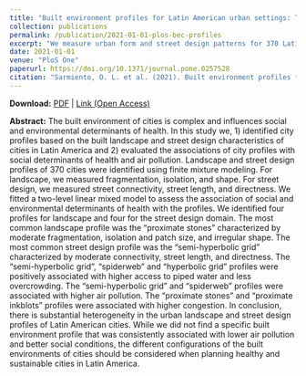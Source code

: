 ```yaml
---
title: "Built environment profiles for Latin American urban settings: The SALURBAL study"
collection: publications
permalink: /publication/2021-01-01-plos-bec-profiles
excerpt: "We measure urban form and street design patterns for 370 Latin American cities and develop typologies."
date: 2021-01-01
venue: "PloS One"
paperurl: https://doi.org/10.1371/journal.pone.0257528
citation: "Sarmiento, O. L. et al. (2021). Built environment profiles for Latin American urban settings: The SALURBAL study. <i>PloS One, 16</i>(10), e0257528."
---
```


**Download:** [PDF](https://xizewang.github.io/files/2021-01-01-plos-bec-profiles.pdf) \| [Link (Open Access)](https://doi.org/10.1371/journal.pone.0257528)

**Abstract:**
The built environment of cities is complex and influences social and environmental determinants of health. In this study we, 1) identified city profiles based on the built landscape and street design characteristics of cities in Latin America and 2) evaluated the associations of city profiles with social determinants of health and air pollution. Landscape and street design profiles of 370 cities were identified using finite mixture modeling. For landscape, we measured fragmentation, isolation, and shape. For street design, we measured street connectivity, street length, and directness. We fitted a two-level linear mixed model to assess the association of social and environmental determinants of health with the profiles. We identified four profiles for landscape and four for the street design domain. The most common landscape profile was the “proximate stones” characterized by moderate fragmentation, isolation and patch size, and irregular shape. The most common street design profile was the “semi-hyperbolic grid” characterized by moderate connectivity, street length, and directness. The “semi-hyperbolic grid”, “spiderweb” and “hyperbolic grid” profiles were positively associated with higher access to piped water and less overcrowding. The “semi-hyperbolic grid” and “spiderweb” profiles were associated with higher air pollution. The “proximate stones” and “proximate inkblots” profiles were associated with higher congestion. In conclusion, there is substantial heterogeneity in the urban landscape and street design profiles of Latin American cities. While we did not find a specific built environment profile that was consistently associated with lower air pollution and better social conditions, the different configurations of the built environments of cities should be considered when planning healthy and sustainable cities in Latin America.
